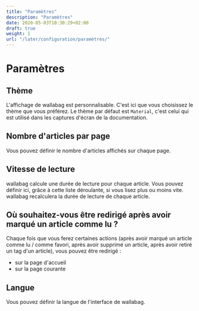 ```yaml
---
title: "Paramètres"
description: "Paramètres"
date: 2020-05-03T10:30:29+02:00
draft: true
weight: 1
url: "/later/configuration/paramètres/"
---
```


# Paramètres

## Thème

L'affichage de wallabag est personnalisable. C'est ici que vous
choisissez le thème que vous préférez. Le thème par défaut est
`Material`, c'est celui qui est utilisé dans les captures d'écran de la
documentation.

## Nombre d'articles par page

Vous pouvez définir le nombre d'articles affichés sur chaque page.

## Vitesse de lecture

wallabag calcule une durée de lecture pour chaque article. Vous pouvez
définir ici, grâce à cette liste déroulante, si vous lisez plus ou moins
vite. wallabag recalculera la durée de lecture de chaque article.

## Où souhaitez-vous être redirigé après avoir marqué un article comme lu ?

Chaque fois que vous ferez certaines actions (après avoir marqué un
article comme lu / comme favori, après avoir supprimé un article, après
avoir retiré un tag d'un article), vous pouvez être redirigé :

-   sur la page d'accueil
-   sur la page courante

## Langue

Vous pouvez définir la langue de l'interface de wallabag.
